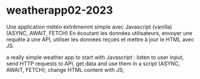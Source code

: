 # weatherapp02-2023

Une application météo extrêmemnt simple avec Javascript (vanilla) (ASYNC, AWAIT, FETCH)
En écoutant les données utilisateurs, envoyer une requête à une API, utiliser les données reçues et mettre à jour le HTML avec JS.

a really simple weather app to start with Javascript :
listen to user input, send HTTP requests to API, get data and use them in a script (ASYNC, AWAIT, FETCH);
change HTML content with JS;
